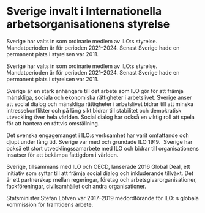 # Sverige invalt i Internationella arbetsorganisationens styrelse

Sverige har valts in som ordinarie medlem av ILO:s styrelse. Mandatperioden är för perioden 2021–2024. Senast Sverige hade en permanent plats i styrelsen var 2011.

Sverige har valts in som ordinarie medlem av ILO:s styrelse. Mandatperioden är för perioden 2021–2024. Senast Sverige hade en permanent plats i styrelsen var 2011.

Sverige är en stark anhängare till det arbete som ILO gör för att främja mänskliga, sociala och ekonomiska rättigheter i arbetslivet. Sverige anser att social dialog och mänskliga rättigheter i arbetslivet bidrar till att minska intressekonflikter och på lång sikt bidrar till stabilitet och demokratisk utveckling över hela världen. Social dialog har också en viktig roll att spela för att hantera en rättvis omställning.

Det svenska engagemanget i ILO:s verksamhet har varit omfattande och djupt under lång tid. Sverige var med och grundade ILO 1919.  Sverige har också ett stort utvecklingssamarbete med ILO och bidrar till organisationens insatser för att bekämpa fattigdom i världen.

Sverige, tillsammans med ILO och OECD, lanserade 2016 Global Deal, ett initiativ som syftar till att främja social dialog och inkluderande tillväxt. Det är ett partnerskap mellan regeringar, företag och arbetsgivarorganisationer, fackföreningar, civilsamhället och andra organisationer.

Statsminister Stefan Löfven var 2017–2019 medordförande för ILO: s globala kommission för framtidens arbete.

